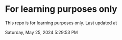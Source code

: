 # For learning purposes only
This repo is for learning purposes only.
Last updated at

Saturday, May 25, 2024 5:29:53 PM

